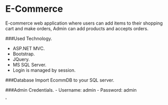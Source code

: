 # E-Commerce
E-commerce web application where users can add items to their shopping cart and make orders, Admin can 
add products and accepts orders.

###Used Technology.
- ASP.NET MVC.
- Bootstrap.
- JQuery.
- MS SQL Server.
- Login is managed by session.


###Database
	Import EcommDB to your SQL server.

###Admin Credentials.
	- Username: admin
	- Password: admin



'
